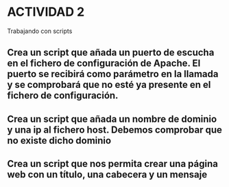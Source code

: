 # ACTIVIDAD 2
Trabajando con scripts


## Crea un script que añada un puerto de escucha en el fichero de configuración de Apache. El puerto se recibirá como parámetro en la llamada y se comprobará que no esté ya presente en el fichero de configuración.

## Crea un script que añada un nombre de dominio y una ip al fichero host. Debemos comprobar que no existe dicho dominio

## Crea un script que nos permita crear una página web con un título, una cabecera y un mensaje

